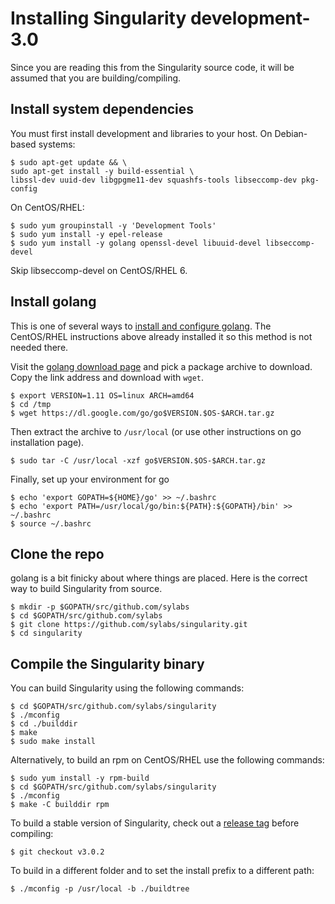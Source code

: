 # Installing Singularity development-3.0

Since you are reading this from the Singularity source code, it will be assumed
that you are building/compiling.

## Install system dependencies
You must first install development and libraries to your host.
On Debian-based systems:

```
$ sudo apt-get update && \
sudo apt-get install -y build-essential \
libssl-dev uuid-dev libgpgme11-dev squashfs-tools libseccomp-dev pkg-config
```

On CentOS/RHEL:

```
$ sudo yum groupinstall -y 'Development Tools'
$ sudo yum install -y epel-release
$ sudo yum install -y golang openssl-devel libuuid-devel libseccomp-devel
```
Skip libseccomp-devel on CentOS/RHEL 6.

## Install golang

This is one of several ways to [install and configure golang](https://golang.org/doc/install).  The CentOS/RHEL instructions above already installed it so this method is not needed there.

Visit the [golang download page](https://golang.org/dl/) and pick a
package archive to download.  Copy the link address and download with `wget`.

```
$ export VERSION=1.11 OS=linux ARCH=amd64
$ cd /tmp
$ wget https://dl.google.com/go/go$VERSION.$OS-$ARCH.tar.gz
```

Then extract the archive to `/usr/local` (or use other instructions on go
installation page).

```
$ sudo tar -C /usr/local -xzf go$VERSION.$OS-$ARCH.tar.gz
```

Finally, set up your environment for go

```
$ echo 'export GOPATH=${HOME}/go' >> ~/.bashrc
$ echo 'export PATH=/usr/local/go/bin:${PATH}:${GOPATH}/bin' >> ~/.bashrc
$ source ~/.bashrc
```

## Clone the repo
golang is a bit finicky about where things are placed. Here is the correct way
to build Singularity from source.

```
$ mkdir -p $GOPATH/src/github.com/sylabs
$ cd $GOPATH/src/github.com/sylabs
$ git clone https://github.com/sylabs/singularity.git
$ cd singularity
```

## Compile the Singularity binary
You can build Singularity using the following commands:

```
$ cd $GOPATH/src/github.com/sylabs/singularity
$ ./mconfig
$ cd ./builddir
$ make
$ sudo make install
```

Alternatively, to build an rpm on CentOS/RHEL use the following commands:

```
$ sudo yum install -y rpm-build
$ cd $GOPATH/src/github.com/sylabs/singularity
$ ./mconfig
$ make -C builddir rpm
```

To build a stable version of Singularity, check out a [release tag](https://github.com/sylabs/singularity/tags) before compiling:

```
$ git checkout v3.0.2
```

To build in a different folder and to set the install prefix to a different path:

```
$ ./mconfig -p /usr/local -b ./buildtree
```
